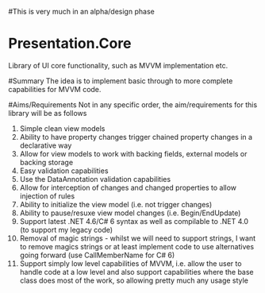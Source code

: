 #This is very much in an alpha/design phase

# Presentation.Core
Library of UI core functionality, such as MVVM implementation etc.

#Summary
The idea is to implement basic through to more complete capabilities for MVVM code.

#Aims/Requirements
Not in any specific order, the aim/requirements for this library will be as follows

1. Simple clean view models
2. Ability to have property changes trigger chained property changes in a declarative way
3. Allow for view models to work with backing fields, external models or backing storage
4. Easy validation capabilities
5. Use the DataAnnotation validation capabilities
6. Allow for interception of changes and changed properties to allow injection of rules
7. Ability to initialize the view model (i.e. not trigger changes)
8. Ability to pause/resuxe view model changes (i.e. Begin/EndUpdate)
9. Support latest .NET 4.6/C# 6 syntax as well as compilable to .NET 4.0 (to support my legacy code)
10. Removal of magic strings - whilst we will need to support strings, I want to remove magics strings 
    or at least implement code to use alternatives going forward (use CallMemberName for C# 6)
11. Support simply low level capabilities of MVVM, i.e. allow the user to handle code at a low level 
    and also support capabilities where the base class does most of the work, so allowing pretty 
    much any usage style   